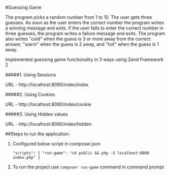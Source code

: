 #Guessing Game

The program picks a random number from 1 to 10. The user gets three guesses. As soon as the user enters the correct number the program writes a winning message and exits. If the user fails to enter the correct number in three guesses, the program writes a failure message and exits. The program also writes "cold" when the guess is 3 or more away from the correct answer, "warm" when the guess is 2 away, and "hot" when the guess is 1 away.


Implemented guessing game functionality in 3 ways using Zend Framework 2

#####1. Using Sessions

URL - http://localhost:8080/index/index

#####2. Using Cookies

URL -  http://localhost:8080/index/cookie

#####3. Using Hidden values

URL -  http://localhost:8080/index/hidden


##Steps to run the application:

1. Configured below script in composer.json

    `"scripts": {
           "run-game": "cd public && php -S localhost:8080 index.php"
    }`
2. To run the project use `composer run-game` command in command prompt